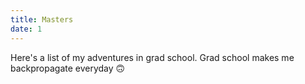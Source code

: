 ```yaml
---
title: Masters
date: 1
---
```

Here's a list of my adventures in grad school. Grad school makes me backpropagate everyday 🙃